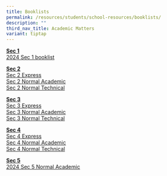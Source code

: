 ```yaml
---
title: Booklists
permalink: /resources/students/school-resources/booklists/
description: ""
third_nav_title: Academic Matters
variant: tiptap
---
```

<p><strong><u>Sec 1</u></strong> 
<br><a href="/files/Booklist/2024/2024_sec_1_booklist.pdf" rel="noopener noreferrer nofollow" target="_blank">2024 Sec 1 booklist</a>
</p>
<p></p>
<p><strong><u>Sec 2</u></strong> 
<br><a href="/files/Booklist/2024/2024%20sec%202%20express.pdf" rel="noopener noreferrer nofollow" target="_blank">Sec 2 Express</a>
<br><a href="/files/Booklist/2024/2024%20sec%202%20normal%20academic.pdf" rel="noopener noreferrer nofollow" target="_blank">Sec 2 Normal Academic</a>
<br><a href="/files/Booklist/2024/2024%20sec%202%20normal%20technical.pdf" rel="noopener noreferrer nofollow" target="_blank">Sec 2 Normal Technical</a>
</p>
<p><strong><u>Sec 3</u></strong> 
<br><a href="/files/Booklist/2024/2024%20sec%203%20express.pdf" rel="noopener noreferrer nofollow" target="_blank">Sec 3 Express</a>
<br><a href="/files/Booklist/2024/2024%20sec%203%20normal%20academic.pdf" rel="noopener noreferrer nofollow" target="_blank">Sec 3 Normal Academic</a>
<br><a href="/files/Booklist/2024/2024%20sec%203%20normal%20technical.pdf" rel="noopener noreferrer nofollow" target="_blank">Sec 3 Normal Technical</a>
</p>
<p></p>
<p><strong><u>Sec 4</u></strong> 
<br><a href="/files/Booklist/2024/2024%20sec%204%20express.pdf" rel="noopener noreferrer nofollow" target="_blank">Sec 4 Express</a>
<br><a href="/files/Booklist/2024/2024%20sec%204%20normal%20academic.pdf" rel="noopener noreferrer nofollow" target="_blank">Sec 4 Normal Academic</a>
<br><a href="/files/Booklist/2024/2024%20sec%204%20normal%20technical.pdf" rel="noopener noreferrer nofollow" target="_blank">Sec 4 Normal Technical</a>
</p>
<p><strong><u>Sec 5</u></strong>
<br><a href="/files/Booklist/2024/2024_Sec_5_Normal_Academic___Rev_2.pdf" rel="noopener noreferrer nofollow" target="_blank">2024 Sec 5 Normal Academic</a>
<br>
</p>